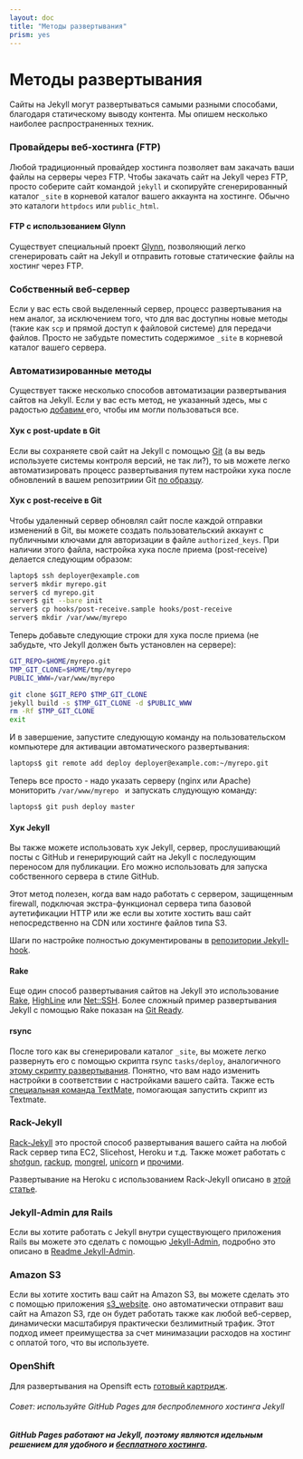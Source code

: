 ```yaml
---
layout: doc
title: "Методы развертывания"
prism: yes
---
```

# Методы развертывания

Сайты на Jekyll могут развертываться самыми разными способами, благодаря статическому выводу контента. Мы опишем несколько наиболее распространенных техник.

### Провайдеры веб-хостинга (FTP)

Любой традиционный провайдер хостинга позволяет вам закачать ваши файлы на серверы через FTP. Чтобы закачать сайт на Jekyll через FTP, просто соберите сайт командой `jekyll` и скопируйте сгенерированный каталог `_site` в корневой каталог вашего аккаунта на хостинге. Обычно это каталоги  `httpdocs` или `public_html`.

#### FTP с использованием Glynn

Существует специальный проект [Glynn](https://github.com/dmathieu/glynn), позволяющий легко сгенерировать сайт на Jekyll  и отправить готовые статические файлы на хостинг через FTP.

### Собственный веб-сервер

Если у вас есть свой выделенный сервер, процесс развертывания на нем аналог, за исключением того, что для вас доступны новые методы (такие как `scp` и прямой доступ к файловой системе) для передачи файлов. Просто не забудьте поместить содержимое `_site` в корневой каталог вашего сервера.

### Автоматизированные методы

Существует также несколько способов автоматизации развертывания сайтов на Jekyll. Если у вас есть метод, не указанный здесь, мы с радостью [добавим ](http://jekyllrb.com/docs/contributing/) его, чтобы им могли пользоваться все.

#### Хук с post-update  в Git

Если вы сохраняете свой сайт на Jekyll  с помощью [Git](http://git-scm.com/) (а вы ведь используете системы контроля версий, не так ли?), то ыв можете легко автоматизировать процесс развертывания путем настройки хука после обновлений в вашем репозитриии Git [по образцу](http://web.archive.org/web/20091223025644/http://www.taknado.com/en/2009/03/26/deploying-a-jekyll-generated-site/).

#### Хук с post-receive в Git

Чтобы удаленный сервер обновлял сайт после каждой отправки изменений в Git, вы можете создать пользовательский аккаунт с публичными ключами для авторизации в файле `authorized_keys`. При наличии этого файла, настройка хука после приема (post-receive) делается следующим образом:

```bash
laptop$ ssh deployer@example.com
server$ mkdir myrepo.git
server$ cd myrepo.git
server$ git --bare init
server$ cp hooks/post-receive.sample hooks/post-receive
server$ mkdir /var/www/myrepo
```

Теперь добавьте следующие строки  для хука после приема (не забудьте, что Jekyll должен быть установлен на сервере):

```bash
GIT_REPO=$HOME/myrepo.git
TMP_GIT_CLONE=$HOME/tmp/myrepo
PUBLIC_WWW=/var/www/myrepo

git clone $GIT_REPO $TMP_GIT_CLONE
jekyll build -s $TMP_GIT_CLONE -d $PUBLIC_WWW
rm -Rf $TMP_GIT_CLONE
exit
```

И в завершение, запустите следующую команду на пользовательском компьютере для активации автоматического развертывания:

```bash
laptops$ git remote add deploy deployer@example.com:~/myrepo.git
```

Теперь все просто - надо указать серверу (nginx или Apache) мониторить `/var/www/myrepo ` и запускать слудующую команду:

```bash
laptops$ git push deploy master
```

#### Хук Jekyll

Вы также можете использовать хук Jekyll, сервер, прослушивающий посты с GitHub и генерирующий  сайт на Jekyll  с последующим переносом для публикации. Его можно использовать для запуска собственного сервера в стиле GitHub.

Этот метод полезен, когда вам надо работать с сервером, защищенным firewall, подключая экстра-функционал сервера типа базовой аутетификации HTTP или же если вы хотите хостить ваш сайт непосредственно на CDN или хостинге файлов типа S3.

Шаги по настройке полностью документированы в [репозитории Jekyll-hook](https://github.com/developmentseed/jekyll-hook).

#### Rake

Еще один способ развертывания сайтов на Jekyll это использование [Rake](https://github.com/jimweirich/rake), [HighLine](https://github.com/JEG2/highline) или [Net::SSH](https://github.com/net-ssh/net-ssh). Более сложный пример развертывания Jekyll  с помощью Rake показан на [Git Ready](https://github.com/gitready/gitready/blob/cdfbc4ec5321ff8d18c3ce936e9c749dbbc4f190/Rakefile).

#### rsync

После того как вы сгенерировали каталог `_site`, вы можете легко развернуть его с помощью скрипта rsync `tasks/deploy`, аналогичного [этому скрипту развертывания](https://github.com/henrik/henrik.nyh.se/blob/master/script/deploy). Понятно, что вам надо изменить настройки в соответствии с настройками вашего сайта. Также есть [специальная команда TextMate](http://gist.github.com/214959), помогающая запустить скрипт из Textmate.

### Rack-Jekyll

[Rack-Jekyll](https://github.com/adaoraul/rack-jekyll/) это простой способ развертывания вашего сайта на любой Rack сервер типа EC2, Slicehost, Heroku и т.д. Также может работать с  [shotgun](https://github.com/rtomayko/shotgun/), [rackup](https://github.com/rack/rack), [mongrel](https://github.com/mongrel/mongrel), [unicorn](https://github.com/defunkt/unicorn/) и [прочими](https://github.com/adaoraul/rack-jekyll#readme).

Развертывание на Heroku с использованием Rack-Jekyll описано в [этой статье](http://blog.crowdint.com/2010/08/02/instant-blog-using-jekyll-and-heroku.html).

### Jekyll-Admin для Rails

Если вы хотите работать с Jekyll внутри существующего приложения Rails вы можете это сделать с помощью [Jekyll-Admin](https://github.com/zkarpinski/Jekyll-Admin), подробно это описано в [Readme Jekyll-Admin](https://github.com/zkarpinski/Jekyll-Admin/blob/master/README).

### Amazon S3

Если вы хотите хостить ваш сайт на Amazon S3, вы можете сделать это с помощью приложения [s3_website](https://github.com/laurilehmijoki/s3_website). оно автоматически отправит ваш сайт на Amazon S3, где он будет работать также как любой веб-сервер, динамически масштабируя практически безлимитный трафик. Этот подход имеет преимущества за счет минимазации расходов на хостинг с оплатой того, что вы используете.

### OpenShift

Для развертывания на Opensift есть [готовый картридж](https://github.com/openshift-cartridges/openshift-jekyll-cartridge).

###### Совет: используйте GitHub Pages для беспроблемного хостинга Jekyll
***GitHub Pages работают на Jekyll, поэтому являются идельным решением для удобного и [бесплатного хостинга](http://jekyllrb.com/docs/github-pages/).***
